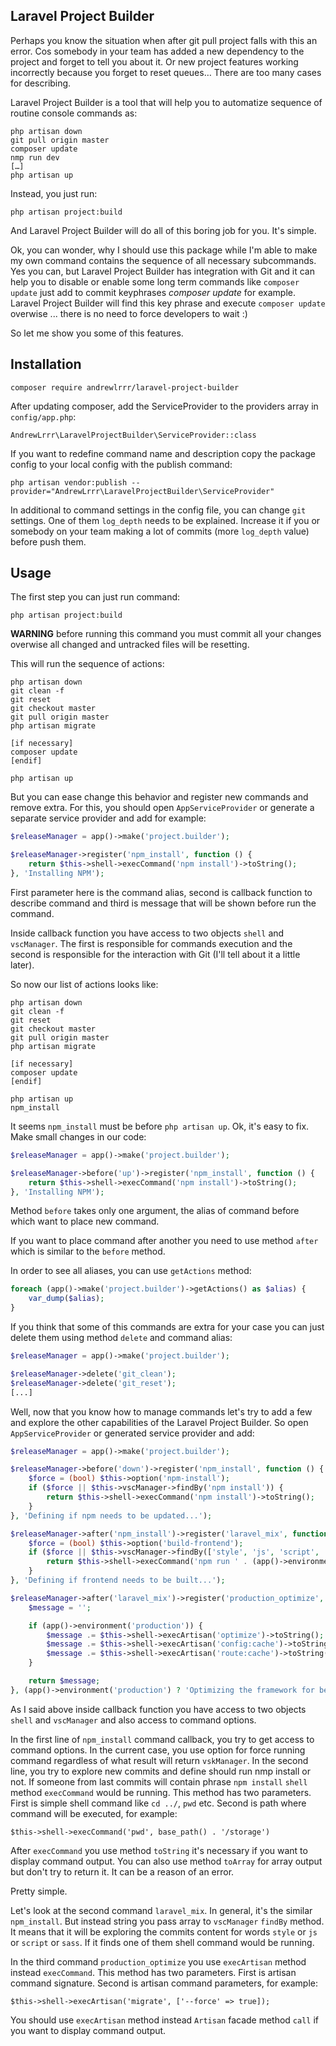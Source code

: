 ## Laravel Project Builder

Perhaps you know the situation when after git pull project falls with this an error. Cos somebody in your team has added a new dependency to the project and forget to tell you about it.
Or new project features working incorrectly because you forget to reset queues… There are too many cases for describing.

Laravel Project Builder is a tool that will help you to automatize sequence of routine console commands as:

```
php artisan down
git pull origin master
composer update
nmp run dev
[…]
php artisan up
```

Instead, you just run:

```
php artisan project:build
```

And Laravel Project Builder will do all of this boring job for you. It's simple.

Ok, you can wonder, why I should use this package while I'm able to make my own command contains the sequence of all necessary subcommands. Yes you can, but Laravel Project Builder has integration with Git and it can help you to disable or enable some long term commands like `composer update` just add to commit keyphrases _composer update_ for example. Laravel Project Builder will find this key phrase and execute `composer update` overwise ... there is no need to force developers to wait :)

So let me show you some of this features.

## Installation

```
composer require andrewlrrr/laravel-project-builder
```

After updating composer, add the ServiceProvider to the providers array in `config/app.php`:

```
AndrewLrrr\LaravelProjectBuilder\ServiceProvider::class
```

If you want to redefine command name and description copy the package config to your local config with the publish command:

```
php artisan vendor:publish --provider="AndrewLrrr\LaravelProjectBuilder\ServiceProvider"
```

In additional to command settings in the config file, you can change `git` settings. One of them `log_depth` needs to be explained. Increase it if you or somebody on your team making a lot of commits (more `log_depth` value) before push them. 

## Usage

The first step you can just run command:

```
php artisan project:build
```

**WARNING** before running this command you must commit all your changes overwise all changed and untracked files will be resetting.

This will run the sequence of actions:

```
php artisan down
git clean -f
git reset
git checkout master
git pull origin master
php artisan migrate

[if necessary]
composer update
[endif]

php artisan up
```

But you can ease change this behavior and register new commands and remove extra. For this, you should open `AppServiceProvider` or generate a separate service provider and add for example:

```php
$releaseManager = app()->make('project.builder');

$releaseManager->register('npm_install', function () {
    return $this->shell->execCommand('npm install')->toString();
}, 'Installing NPM');
```

First parameter here is the command alias, second is callback function to describe command and third is message that will be shown before run the command.

Inside callback function you have access to two objects `shell` and `vscManager`. The first is responsible for commands execution and the second is responsible for the interaction with Git (I'll tell about it a little later).

So now our list of actions looks like:

```
php artisan down
git clean -f
git reset
git checkout master
git pull origin master
php artisan migrate

[if necessary]
composer update
[endif]

php artisan up
npm_install
```

It seems `npm_install` must be before `php artisan up`. Ok, it's easy to fix. Make small changes in our code:

```php
$releaseManager = app()->make('project.builder');

$releaseManager->before('up')->register('npm_install', function () {
    return $this->shell->execCommand('npm install')->toString();
}, 'Installing NPM');
```

Method `before` takes only one argument, the alias of command before which want to place new command.

If you want to place command after another you need to use method `after` which is similar to the `before` method.

In order to see all aliases, you can use `getActions` method:

```php
foreach (app()->make('project.builder')->getActions() as $alias) {
    var_dump($alias);
}
```

If you think that some of this commands are extra for your case you can just delete them using method `delete` and command alias:

```php
$releaseManager = app()->make('project.builder');

$releaseManager->delete('git_clean');
$releaseManager->delete('git_reset');
[...]
```

Well, now that you know how to manage commands let's try to add a few and explore the other capabilities of the Laravel Project Builder. So open `AppServiceProvider` or generated service provider and add:

```php
$releaseManager = app()->make('project.builder');

$releaseManager->before('down')->register('npm_install', function () {
    $force = (bool) $this->option('npm-install');
    if ($force || $this->vscManager->findBy('npm install')) {
        return $this->shell->execCommand('npm install')->toString();
    }
}, 'Defining if npm needs to be updated...');

$releaseManager->after('npm_install')->register('laravel_mix', function () {
    $force = (bool) $this->option('build-frontend');
    if ($force || $this->vscManager->findBy(['style', 'js', 'script', 'sass'])) {
        return $this->shell->execCommand('npm run ' . (app()->environment('production') ? 'production' : 'dev'))->toString();
    }
}, 'Defining if frontend needs to be built...');

$releaseManager->after('laravel_mix')->register('production_optimize', function () {
    $message = '';

    if (app()->environment('production')) {
        $message .= $this->shell->execArtisan('optimize')->toString();
        $message .= $this->shell->execArtisan('config:cache')->toString();
        $message .= $this->shell->execArtisan('route:cache')->toString();
    }

    return $message;
}, (app()->environment('production') ? 'Optimizing the framework for better perfomance' : ''));
```

As I said above inside callback function you have access to two objects `shell` and `vscManager` and also access to command options.

In the first line of `npm_install` command callback, you try to get access to command options. In the current case, you use option for force running command regardless of what result will return `vskManager`. In the second line, you try to explore new commits and define should run nmp install or not. If someone from last commits will contain phrase `npm install` `shell` method `execCommand` would be running. This method has two parameters. First is simple shell command like `cd ../`, `pwd` etc. Second is path where command will be executed, for example:

```
$this->shell->execCommand('pwd', base_path() . '/storage')
```

After `execCommand` you use method `toString` it's necessary if you want to display command output. You can also use method `toArray` for array output but don't try to return it. It can be a reason of an error.

Pretty simple.

Let's look at the second command `laravel_mix`. In general, it's the similar `npm_install`. But instead string you pass array to `vscManager` `findBy` method. It means that it will be exploring the commits content for words `style` or `js` or `script` or `sass`. If it finds one of them shell command would be running.

In the third command `production_optimize` you use `execArtisan` method instead `execCommand`. This method has two parameters. First is artisan command signature. Second is artisan command parameters, for example:

```
$this->shell->execArtisan('migrate', ['--force' => true]);
```

You should use `execArtisan` method instead `Artisan` facade method `call` if you want to display command output.